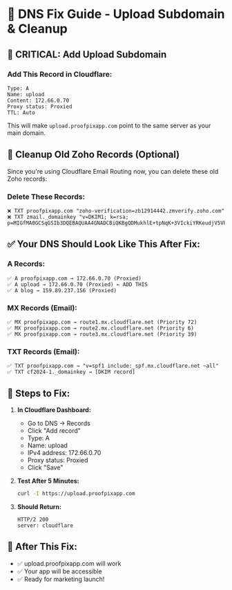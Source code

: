 # 🔧 DNS Fix Guide - Upload Subdomain & Cleanup

## 🚨 **CRITICAL: Add Upload Subdomain**

### **Add This Record in Cloudflare:**
```
Type: A
Name: upload
Content: 172.66.0.70
Proxy status: Proxied
TTL: Auto
```

This will make `upload.proofpixapp.com` point to the same server as your main domain.

## 🧹 **Cleanup Old Zoho Records (Optional)**

Since you're using Cloudflare Email Routing now, you can delete these old Zoho records:

### **Delete These Records:**
```
❌ TXT proofpixapp.com "zoho-verification=zb12914442.zmverify.zoho.com"
❌ TXT zmail._domainkey "v=DKIM1; k=rsa; p=MIGfMA0GCSqGSIb3DQEBAQUAA4GNADCBiQKBgQDMukhlE+tpNqK+3VIckiYRKeudjV5Vhyo/31+CB0y1Mj3o0Ml39DD7Apcstacau9hx0pkoE0eX3kq71CgJ/Ddw74NOGSujEey1oKM6qX7eW1BPkQt48HKRU8CJ3OC+W6xn64I2Pd7SYnz+9+oMHQi9BILLhKPbWIbh2Mxz67Z4VQIDAQAB"
```

## ✅ **Your DNS Should Look Like This After Fix:**

### **A Records:**
```
✅ A proofpixapp.com → 172.66.0.70 (Proxied)
✅ A upload → 172.66.0.70 (Proxied) ← ADD THIS
✅ A blog → 159.89.237.156 (Proxied)
```

### **MX Records (Email):**
```
✅ MX proofpixapp.com → route1.mx.cloudflare.net (Priority 72)
✅ MX proofpixapp.com → route2.mx.cloudflare.net (Priority 6)
✅ MX proofpixapp.com → route3.mx.cloudflare.net (Priority 39)
```

### **TXT Records (Email):**
```
✅ TXT proofpixapp.com → "v=spf1 include:_spf.mx.cloudflare.net ~all"
✅ TXT cf2024-1._domainkey → [DKIM record]
```

## 🎯 **Steps to Fix:**

1. **In Cloudflare Dashboard:**
   - Go to DNS → Records
   - Click "Add record"
   - Type: A
   - Name: upload
   - IPv4 address: 172.66.0.70
   - Proxy status: Proxied
   - Click "Save"

2. **Test After 5 Minutes:**
   ```bash
   curl -I https://upload.proofpixapp.com
   ```

3. **Should Return:**
   ```
   HTTP/2 200
   server: cloudflare
   ```

## 🚀 **After This Fix:**
- ✅ upload.proofpixapp.com will work
- ✅ Your app will be accessible
- ✅ Ready for marketing launch! 